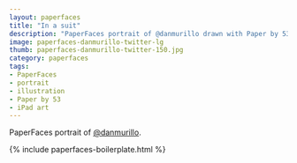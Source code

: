 ```yaml
---
layout: paperfaces
title: "In a suit"
description: "PaperFaces portrait of @danmurillo drawn with Paper by 53 on an iPad."
image: paperfaces-danmurillo-twitter-lg
thumb: paperfaces-danmurillo-twitter-150.jpg
category: paperfaces
tags: 
- PaperFaces
- portrait
- illustration
- Paper by 53
- iPad art
---
```


PaperFaces portrait of [@danmurillo](http://twitter.com/danmurillo).

{% include paperfaces-boilerplate.html %}
